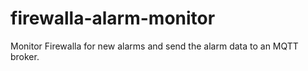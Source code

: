 # firewalla-alarm-monitor

Monitor Firewalla for new alarms and send the alarm data to an MQTT broker.
